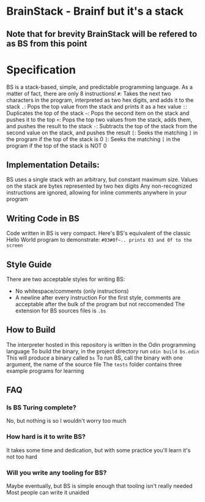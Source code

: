 # BrainStack - Brainf but it's a stack
## Note that for brevity BrainStack will be refered to as BS from this point

# Specification
BS is a stack-based, simple, and predictable programming language. As a matter of fact, there are only 8 instructions!
`#`: Takes the next two characters in the program, interpreted as two hex digits, and adds it to the stack
`.`: Pops the top value from the stack and prints it as a hex value
`:`: Duplicates the top of the stack
`~`: Pops the second item on the stack and pushes it to the top
`+`: Pops the top two values from the stack, adds them, and pushes the result to the stack
`-`: Subtracts the top of the stack from the second value on the stack, and pushes the result
`[`: Seeks the matching `]` in the program if the top of the stack is 0
`]`: Seeks the matching `[` in the program if the top of the stack is NOT 0

## Implementation Details:
BS uses a single stack with an arbitrary, but constant maximum size. Values on the stack are bytes represented by two hex digits
Any non-recognized instructions are ignored, allowing for inline comments anywhere in your program

## Writing Code in BS
Code written in BS is very compact. Here's BS's equivalent of the classic Hello World program to demonstrate:
`#03#0f~.. prints 03 and 0f to the screen`

## Style Guide
There are two acceptable styles for writing BS:
* No whitespace/comments (only instructions)
* A newline after every instruction
For the first style, comments are acceptable after the bulk of the program but not reccomended
The extension for BS sources files is `.bs`

## How to Build
The interpreter hosted in this repository is written in the Odin programming language
To build the binary, in the project directory run `odin build bs.odin`
This will produce a binary called `bs`
To run BS, call the binary with one argument, the name of the source file
The `tests` folder contains three example programs for learning

## FAQ
### Is BS Turing complete?
No, but nothing is so I wouldn't worry too much
### How hard is it to write BS?
It takes some time and dedication, but with some practice you'll learn it's not too hard
### Will you write any tooling for BS?
Maybe eventually, but BS is simple enough that tooling isn't really needed
Most people can write it unaided
